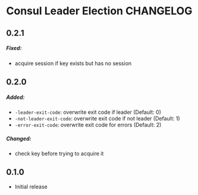# Consul Leader Election CHANGELOG

## 0.2.1

##### Fixed:
  * acquire session if key exists but has no session

## 0.2.0

##### Added:
  * `-leader-exit-code`: overwrite exit code if leader (Default: 0)
  * `-not-leader-exit-code`: overwrite exit code if not leader (Default: 1)
  * `-error-exit-code`: overwrite exit code for errors (Default: 2)

##### Changed:
  * check key before trying to acquire it

## 0.1.0

  * Initial release
